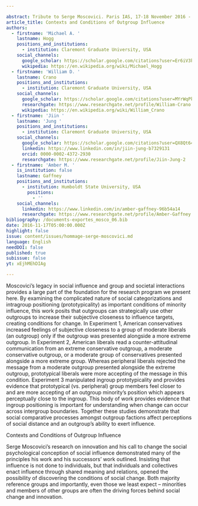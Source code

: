 ```yaml
---

abstract: Tribute to Serge Moscovici. Paris IAS, 17-18 November 2016 - Session 2
article_title: Contexts and Conditions of Outgroup Influence
authors:
  - firstname: 'Michael A. '
    lastname: Hogg
    positions_and_institutions:
      - institution: Claremont Graduate University, USA
    social_channels:
      google_scholar: https://scholar.google.com/citations?user=Er6iV3kAAAAJ&hl=en
      wikipedia: https://en.wikipedia.org/wiki/Michael_Hogg
  - firstname: 'William D. '
    lastname: Crano
    positions_and_institutions:
      - institution: Claremont Graduate University, USA
    social_channels:
      google_scholar: https://scholar.google.com/citations?user=MYrWqPkAAAAJ&hl=en
      researchgate: https://www.researchgate.net/profile/William-Crano
      wikipedia: https://en.wikipedia.org/wiki/William_Crano
  - firstname: 'Jiin '
    lastname: 'Jung '
    positions_and_institutions:
      - institution: Claremont Graduate University, USA
    social_channels:
      google_scholar: https://scholar.google.com/citations?user=QX8Qt64AAAAJ&hl=en
      linkedin: https://www.linkedin.com/in/jiin-jung-b7329131
      orcid: 0000-0002-4372-2930
      researchgate: https://www.researchgate.net/profile/Jiin-Jung-2
  - firstname: 'Amber M. '
    is_institution: false
    lastname: Gaffney
    positions_and_institutions:
      - institution: Humboldt State University, USA
        positions:
          - ''
    social_channels:
      linkedin: https://www.linkedin.com/in/amber-gaffney-96b54a14
      researchgate: https://www.researchgate.net/profile/Amber-Gaffney
bibliography: /documents-exportes_mosco_06.bib
date: 2016-11-17T05:00:00.000Z
highlight: false
issue: content/issues/hommage-serge-moscovici.md
language: English
needDOI: false
published: true
subissue: false
yt: xEjhMEhDIAg

---
```



Moscovici’s legacy in social influence and group and societal interactions provides a large part of the foundation for the research program we present here. By examining the complicated nature of social categorizations and intragroup positioning (prototypicality) as important conditions of minority influence, this work posits that outgroups can strategically use other outgroups to increase their subjective closeness to influence targets, creating conditions for change. In Experiment 1, American conservatives increased feelings of subjective closeness to a group of moderate liberals (an outgroup) only if the outgroup was presented alongside a more extreme outgroup. In Experiment 2, American liberals read a counter-attitudinal communication from an extreme conservative outgroup, a moderate conservative outgroup, or a moderate group of conservatives presented alongside a more extreme group. Whereas peripheral liberals rejected the message from a moderate outgroup presented alongside the extreme outgroup, prototypical liberals were more accepting of the message in this condition. Experiment 3 manipulated ingroup prototypicality and provides evidence that prototypical (vs. peripheral) group members feel closer to and are more accepting of an outgroup minority’s position which appears perceptually close to the ingroup. This body of work provides evidence that ingroup positioning is important for understanding when change can occur across intergroup boundaries. Together these studies demonstrate that social comparative processes amongst outgroup factions affect perceptions of social distance and an outgroup’s ability to exert influence.

Contexts and Conditions of Outgroup Influence

Serge Moscovici’s research on innovation and his call to change the social psychological conception of social influence demonstrated many of the principles his work and his successors’ work outlined. Insisting that influence is not done to individuals, but that individuals and collectives enact influence through shared meaning and relations, opened the possibility of discovering the conditions of social change. Both majority reference groups and importantly, even those we least expect – minorities and members of other groups are often the driving forces behind social change and innovation.

<Youtube yt="xEjhMEhDIAg" caption="Contexts and Conditions of Outgroup Influence"></Youtube>